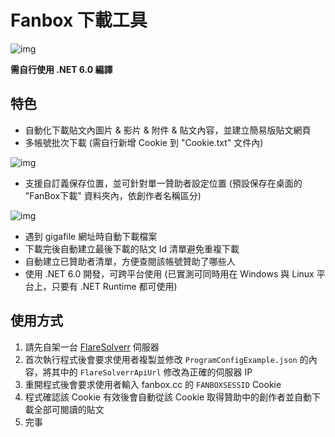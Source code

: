 # Fanbox 下載工具
![img](https://github.com/konnokai/PixivFanboxDownloader/raw/master/Docs/1.png)

**需自行使用 .NET 6.0 編譯**

特色
-
* 自動化下載貼文內圖片 & 影片 & 附件 & 貼文內容，並建立簡易版貼文網頁
* 多帳號批次下載 (需自行新增 Cookie 到 "Cookie.txt" 文件內)

![img](https://github.com/konnokai/PixivFanboxDownloader/raw/master/Docs/2.png)
* 支援自訂義保存位置，並可針對單一贊助者設定位置 (預設保存在桌面的 "FanBox下載" 資料夾內，依創作者名稱區分)

![img](https://github.com/konnokai/PixivFanboxDownloader/raw/master/Docs/3.png)
* 遇到 gigafile 網址時自動下載檔案
* 下載完後自動建立最後下載的貼文 Id 清單避免重複下載
* 自動建立已贊助者清單，方便查閱該帳號贊助了哪些人
* 使用 .NET 6.0 開發，可跨平台使用 (已實測可同時用在 Windows 與 Linux 平台上，只要有 .NET Runtime 都可使用)

使用方式
-
1. 請先自架一台 [FlareSolverr](https://github.com/FlareSolverr/FlareSolverr) 伺服器
2. 首次執行程式後會要求使用者複製並修改 `ProgramConfigExample.json` 的內容，將其中的 `FlareSolverrApiUrl` 修改為正確的伺服器 IP
3. 重開程式後會要求使用者輸入 fanbox.cc 的 `FANBOXSESSID` Cookie
4. 程式確認該 Cookie 有效後會自動從該 Cookie 取得贊助中的創作者並自動下載全部可閱讀的貼文
5. 完事